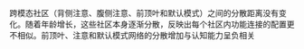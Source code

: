 跨模态社区（背侧注意、腹侧注意、前顶叶和默认模式）之间的分散距离没有变化。随着年龄增长，这些社区本身逐渐分散，反映出每个社区内功能连接的配置更不相似。前顶叶、注意和默认模式网络的分散增加与认知能力呈负相关